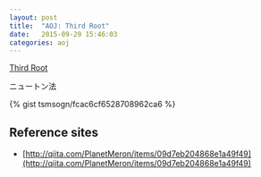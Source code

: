 ```yaml
---
layout: post
title:  "AOJ: Third Root"
date:   2015-09-29 15:46:03
categories: aoj
---
```

[Third Root](http://judge.u-aizu.ac.jp/onlinejudge/description.jsp?id=0080)

ニュートン法

{% gist tsmsogn/fcac6cf6528708962ca6 %}

## Reference sites

- [http://qiita.com/PlanetMeron/items/09d7eb204868e1a49f49](http://qiita.com/PlanetMeron/items/09d7eb204868e1a49f49)
